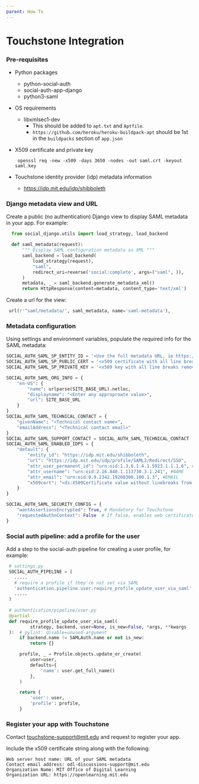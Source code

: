 ```yaml
---
parent: How To
---
```

# Touchstone Integration

### Pre-requisites
- Python packages
  - python-social-auth
  - social-auth-app-django
  - python3-saml
  
- OS requirements
  - libxmlsec1-dev
    - This should be added to `apt.txt` and `Aptfile`.
    - `https://github.com/heroku/heroku-buildpack-apt` should be 1st in the `buildpacks` section of `app.json`
    
- X509 certificate and private key
  ```shell
   openssl req -new -x509 -days 3650 -nodes -out saml.crt -keyout saml.key
   ```
   
- Touchstone identity provider (idp) metadata information
  - https://idp.mit.edu/idp/shibboleth
  
### Django metadata view and URL
Create a public (no authentication) Django view to display SAML metadata in your app. For example:

  ```python
    from social_django.utils import load_strategy, load_backend
  
    def saml_metadata(request):
        """ Display SAML configuration metadata as XML """
        saml_backend = load_backend(
            load_strategy(request),
            "saml",
            redirect_uri=reverse('social:complete', args=("saml", )),
        )
        metadata, _ = saml_backend.generate_metadata_xml()
        return HttpResponse(content=metadata, content_type='text/xml')
  ```
  
Create a url for the view:

   ```python
    url(r'^saml/metadata/', saml_metadata, name='saml-metadata'),
   ```  

### Metadata configuration
Using settings and environment variables, populate the required info for the SAML metadata:

```python
SOCIAL_AUTH_SAML_SP_ENTITY_ID = '<Use the full metadata URL, ie https://myserver.edu/saml/metadata>'
SOCIAL_AUTH_SAML_SP_PUBLIC_CERT = '<x509 certificate with all line breaks removed>'
SOCIAL_AUTH_SAML_SP_PRIVATE_KEY = '<x509 key with all line breaks removed>'

SOCIAL_AUTH_SAML_ORG_INFO = {
    "en-US": {
        "name": urlparse(SITE_BASE_URL).netloc,
        "displayname": "<Enter any approproate value>",
        "url": SITE_BASE_URL
    }
}
SOCIAL_AUTH_SAML_TECHNICAL_CONTACT = {
    "givenName": "<Technical contact name>",
    "emailAddress": "<Technical contact email>"
}
SOCIAL_AUTH_SAML_SUPPORT_CONTACT = SOCIAL_AUTH_SAML_TECHNICAL_CONTACT
SOCIAL_AUTH_SAML_ENABLED_IDPS = {
    "default": {
        "entity_id": "https://idp.mit.edu/shibboleth",
        "url": "https://idp.mit.edu/idp/profile/SAML2/Redirect/SSO",
        "attr_user_permanent_id": "urn:oid:1.3.6.1.4.1.5923.1.1.1.6", #EPPN
        "attr_username": "urn:oid:2.16.840.1.113730.3.1.241", #NAME
        "attr_email": "urn:oid:0.9.2342.19200300.100.1.3", #EMAIL
        "x509cert": "<ds:X509Certificate value without linebreaks from Touchstone idp metadata>",
    }
}

SOCIAL_AUTH_SAML_SECURITY_CONFIG = {
    "wantAssertionsEncrypted": True, # Mandatory for Touchstone
    "requestedAuthnContext": False  # If false, enables web certificate option in Touchstone
}

```


### Social auth pipeline: add a profile for the user

Add a step to the social-auth pipeline for creating a user profile, for example:

   ```python
    # settings.py
    SOCIAL_AUTH_PIPELINE = (
      .....
      # require a profile if they're not set via SAML
      'authentication.pipeline.user.require_profile_update_user_via_saml',
      .....
    )
    
    # authentication/pipeline/user.py
    @partial
    def require_profile_update_user_via_saml(
            strategy, backend, user=None, is_new=False, *args, **kwargs
    ):  # pylint: disable=unused-argument    
        if backend.name != SAMLAuth.name or not is_new:
            return {}

        profile, _ = Profile.objects.update_or_create(
            user=user,
            defaults={
                'name': user.get_full_name()
            },
        )

        return {
            'user': user,
            'profile': profile,
        }
   ```

### Register your app with Touchstone

Contact touchstone-support@mit.edu and request to register your app.  

Include the x509 certificate string along with the following:
```
Web server host name: URL of your SAML metadata
Contact email address: odl-discussions-support@mit.edu
Organization Name: MIT Office of Digital Learning
Organization URL: https://openlearning.mit.edu  
```
